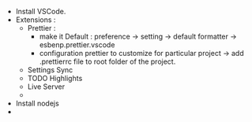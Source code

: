 - Install VSCode.
- Extensions : 
	- Prettier : 
		- make it Default : preference -> setting -> default formatter -> esbenp.prettier.vscode
		- configuration prettier to customize for particular project -> add .prettierrc file to root folder of the project.
	- Settings Sync
	- TODO Highlights
	- Live Server
	- 
- Install nodejs
- 